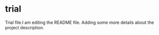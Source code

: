 # trial
Trial file.I am editing the README file. Adding some more details about the project description.
